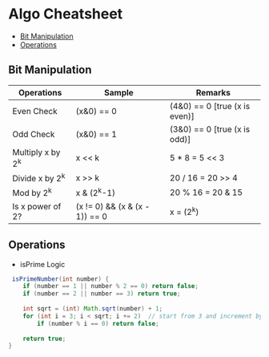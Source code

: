 # Algo Cheatsheet
- [Bit Manipulation](#bit_manipulation)
- [Operations](#operations)


## <a id="bit_manipulation"></a>Bit Manipulation
| Operations  |  Sample | Remarks |
| ------------- | ------------- | ------------- |
| Even Check   | (x&0) == 0  | (4&0) == 0 [true (x is even)] |
| Odd Check | (x&0) == 1  | (3&0) == 0 [true (x is odd)] |
| Multiply x by 2<sup>k</sup> | x << k | 5 * 8 = 5 << 3 |
| Divide x by 2<sup>k</sup>  |x >> k  | 20 / 16 = 20 >> 4 |
| Mod by 2<sup>k</sup>  | x & (2<sup>k</sup>-1)  | 20 % 16 = 20 & 15 |
| Is x power of 2? | (x != 0) && (x & (x - 1)) == 0  | x = (2<sup>k</sup>) |


## <a id="operations"></a>Operations
* isPrime Logic
```java
 isPrimeNumber(int number) {
	if (number == 1 || number % 2 == 0) return false; 
	if (number == 2 || number == 3) return true;
	
	int sqrt = (int) Math.sqrt(number) + 1;
	for (int i = 3; i < sqrt; i += 2)  // start from 3 and increment by 2 , no check for even
		if (number % i == 0) return false;
	
	return true;
}
```
